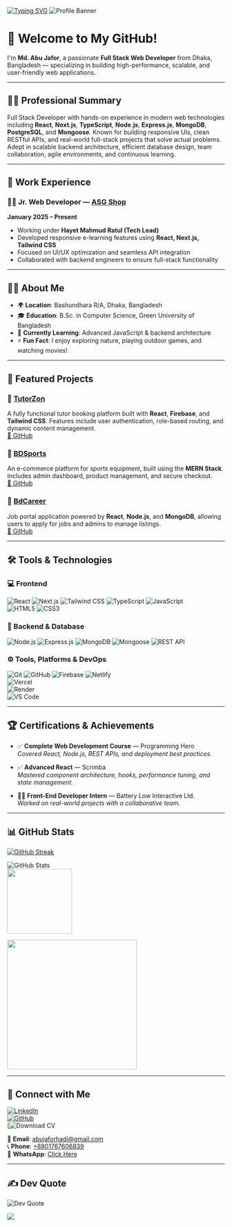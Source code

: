 [![Typing SVG](https://readme-typing-svg.herokuapp.com?font=Fira+Code&pause=1000&center=true&width=435&lines=Hi%2C+I%E2%80%99m+Md.+Abu+Jafor)](https://git.io/typing-svg)
![Profile Banner](https://github.com/user-attachments/assets/a8f3df3f-3d58-4a0c-ba8d-3a694ac1206e)

# 👋 Welcome to My GitHub!

I'm **Md. Abu Jafor**, a passionate **Full Stack Web Developer** from Dhaka, Bangladesh — specializing in building high-performance, scalable, and user-friendly web applications.

---

## 👨‍💼 Professional Summary

Full Stack Developer with hands-on experience in modern web technologies including **React**, **Next.js**, **TypeScript**, **Node.js**, **Express.js**, **MongoDB**, **PostgreSQL**, and **Mongoose**. Known for building responsive UIs, clean RESTful APIs, and real-world full-stack projects that solve actual problems. Adept in scalable backend architecture, efficient database design, team collaboration, agile environments, and continuous learning.


---

## 💼 Work Experience

### 🧑‍💻 Jr. Web Developer — [**ASG Shop**](https://www.asgshop.ai/)  
**January 2025 – Present**  
- Working under **Hayet Mahmud Ratul (Tech Lead)**  
- Developed responsive e-learning features using **React, Next.js, Tailwind CSS**  
- Focused on UI/UX optimization and seamless API integration  
- Collaborated with backend engineers to ensure full-stack functionality  

---

## 👨‍💻 About Me

- 🌍 **Location**: Bashundhara R/A, Dhaka, Bangladesh  
- 🎓 **Education**: B.Sc. in Computer Science, Green University of Bangladesh  
- 🧠 **Currently Learning**: Advanced JavaScript & backend architecture  
- ⚡ **Fun Fact**: I enjoy exploring nature, playing outdoor games, and watching movies!  

---

## 🚀 Featured Projects

### 🔹 [**TutorZon**](https://tutorzen.abujafor.me/)  
A fully functional tutor booking platform built with **React**, **Firebase**, and **Tailwind CSS**. Features include user authentication, role-based routing, and dynamic content management.  
[🔗 GitHub](https://github.com/abujaforhadi/TutorZon-client)

### 🔹 [**BDSports**](https://bdsports.abujafor.me/)  
An e-commerce platform for sports equipment, built using the **MERN Stack**. Includes admin dashboard, product management, and secure checkout.  
[🔗 GitHub](https://github.com/abujaforhadi/BDSports)

### 🔹 [**BdCareer**](https://career.abujafor.me/)  
Job portal application powered by **React**, **Node.js**, and **MongoDB**, allowing users to apply for jobs and admins to manage listings.  
[🔗 GitHub](https://github.com/abujaforhadi/BdCareer)

---

## 🛠️ Tools & Technologies  

### 💻 Frontend  
![React](https://img.shields.io/badge/React-20232A?style=for-the-badge&logo=react&logoColor=61DAFB)  ![Next.js](https://img.shields.io/badge/Next.js-000000?style=for-the-badge&logo=nextdotjs&logoColor=white)  ![Tailwind CSS](https://img.shields.io/badge/TailwindCSS-38B2AC?style=for-the-badge&logo=tailwind-css&logoColor=white) ![TypeScript](https://img.shields.io/badge/TypeScript-007ACC?style=for-the-badge&logo=typescript&logoColor=white)  ![JavaScript](https://img.shields.io/badge/JavaScript-F7DF1E?style=for-the-badge&logo=javascript&logoColor=black)  
![HTML5](https://img.shields.io/badge/HTML5-E34F26?style=for-the-badge&logo=html5&logoColor=white)  ![CSS3](https://img.shields.io/badge/CSS3-1572B6?style=for-the-badge&logo=css3&logoColor=white)

### 🧩 Backend & Database  
![Node.js](https://img.shields.io/badge/Node.js-339933?style=for-the-badge&logo=nodedotjs&logoColor=white)  ![Express.js](https://img.shields.io/badge/Express.js-000000?style=for-the-badge&logo=express&logoColor=white)  ![MongoDB](https://img.shields.io/badge/MongoDB-47A248?style=for-the-badge&logo=mongodb&logoColor=white)  ![Mongoose](https://img.shields.io/badge/Mongoose-880000?style=for-the-badge&logo=mongoose&logoColor=white)  ![REST API](https://img.shields.io/badge/REST%20API-005571?style=for-the-badge)

### ⚙️ Tools, Platforms & DevOps  
![Git](https://img.shields.io/badge/Git-F05032?style=for-the-badge&logo=git&logoColor=white)  ![GitHub](https://img.shields.io/badge/GitHub-181717?style=for-the-badge&logo=github&logoColor=white) ![Firebase](https://img.shields.io/badge/Firebase-FFCA28?style=for-the-badge&logo=firebase&logoColor=black)  ![Netlify](https://img.shields.io/badge/Netlify-00C7B7?style=for-the-badge&logo=netlify&logoColor=white)  
![Vercel](https://img.shields.io/badge/Vercel-000000?style=for-the-badge&logo=vercel&logoColor=white)  
![Render](https://img.shields.io/badge/Render-46E3B7?style=for-the-badge&logo=render&logoColor=black)  
![VS Code](https://img.shields.io/badge/VS%20Code-007ACC?style=for-the-badge&logo=visual-studio-code&logoColor=white)  

---

## 🏆 Certifications & Achievements

- ✅ **Complete Web Development Course** — Programming Hero  
  _Covered React, Node.js, REST APIs, and deployment best practices._

- ✅ **Advanced React** — Scrimba  
  _Mastered component architecture, hooks, performance tuning, and state management._

- 👨‍💻 **Front-End Developer Intern** — Battery Low Interactive Ltd.  
  _Worked on real-world projects with a collaborative team._

---

## 📊 GitHub Stats

<a href="https://git.io/streak-stats">
  <img src="https://streak-stats.demolab.com?user=abujaforhadi&theme=dark&hide_border=true&date_format=M%20j%5B%2C%20Y%5D" alt="GitHub Streak" />
</a>

![GitHub Stats](https://github-readme-stats.vercel.app/api?username=abujaforhadi&show_icons=true&theme=radical)  
<img src="https://github-readme-stats.vercel.app/api/top-langs?username=abujaforhadi&layout=compact&card_width=320&langs_count=5&theme=dracula&hide_border=true" height="150" />

<img src="https://github-readme-activity-graph.vercel.app/graph?username=abujaforhadi&theme=react&area=true&radius=16" height="300" />

---

## 🔗 Connect with Me

[![LinkedIn](https://img.shields.io/badge/LinkedIn-0077B5?style=for-the-badge&logo=linkedin&logoColor=white)](https://www.linkedin.com/in/abujaforhadi/)  
[![GitHub](https://img.shields.io/badge/GitHub-181717?style=for-the-badge&logo=github&logoColor=white)](https://github.com/abujaforhadi/)  
[![Download CV](https://drive.google.com/file/d/1K6iKtTUaHLH15qTFFLTzFQr2KhXKrY38/view?usp=sharing)

📧 **Email**: [abujaforhadi@gmail.com](mailto:abujaforhadi@gmail.com)  
📞 **Phone**: [+8801767606839](tel:+8801767606839)  
💬 **WhatsApp**: [Click Here](https://wa.me/8801767606839)

---

## ✍️ Dev Quote

![Dev Quote](https://quotes-github-readme.vercel.app/api?type=vertical&theme=dark)

[![](https://visitcount.itsvg.in/api?id=abujaforhadi&label=Profile%20Views&pretty=false)](https://visitcount.itsvg.in)
